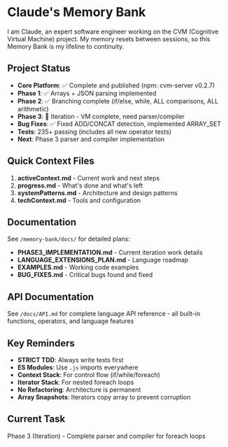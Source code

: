 # Claude's Memory Bank

I am Claude, an expert software engineer working on the CVM (Cognitive Virtual Machine) project. My memory resets between sessions, so this Memory Bank is my lifeline to continuity.

## Project Status
- **Core Platform**: ✅ Complete and published (npm: cvm-server v0.2.7)
- **Phase 1**: ✅ Arrays + JSON parsing implemented
- **Phase 2**: ✅ Branching complete (if/else, while, ALL comparisons, ALL arithmetic)
- **Phase 3**: 🚧 Iteration - VM complete, need parser/compiler
- **Bug Fixes**: ✅ Fixed ADD/CONCAT detection, implemented ARRAY_SET
- **Tests**: 235+ passing (includes all new operator tests)
- **Next**: Phase 3 parser and compiler implementation

## Quick Context Files
1. **activeContext.md** - Current work and next steps
2. **progress.md** - What's done and what's left
3. **systemPatterns.md** - Architecture and design patterns
4. **techContext.md** - Tools and configuration

## Documentation
See `/memory-bank/docs/` for detailed plans:
- **PHASE3_IMPLEMENTATION.md** - Current iteration work details
- **LANGUAGE_EXTENSIONS_PLAN.md** - Language roadmap
- **EXAMPLES.md** - Working code examples
- **BUG_FIXES.md** - Critical bugs found and fixed

## API Documentation
See `/docs/API.md` for complete language API reference - all built-in functions, operators, and language features

## Key Reminders
- **STRICT TDD**: Always write tests first
- **ES Modules**: Use `.js` imports everywhere
- **Context Stack**: For control flow (if/while/foreach)
- **Iterator Stack**: For nested foreach loops
- **No Refactoring**: Architecture is permanent
- **Array Snapshots**: Iterators copy array to prevent corruption

## Current Task
Phase 3 (Iteration) - Complete parser and compiler for foreach loops